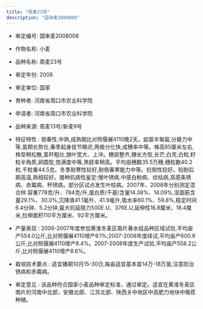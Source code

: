 ```yaml
---
title: "周麦23号"
description: "国审麦2008008"
---
```

* 审定编号:  国审麦2008008

*  作物名称:  小麦

*  品种名称:  周麦23号

*  审定年份:  2008

*  审定单位:  国家

* 育种者:  河南省周口市农业科学院

*  申请者:  河南省周口市农业科学院

*  品种来源:  周麦13号/新麦9号

*  特征特性 : 
弱春性,中熟,成熟期比对照偃展4110晚2天。幼苗半匍匐,分蘖力中等,苗期长势壮,春季起身拔节略迟,两极分化快,成穗率中等。株高85厘米左右,株型稍松散,茎秆粗壮,旗叶宽大、上冲。穗层整齐,穗长方型,长芒,白壳,白粒,籽粒半角质,卵圆型,饱满度中等,黑胚率稍高。平均亩穗数35.5万穗,穗粒数40.2粒,千粒重44.5克。冬季耐寒性较好,耐倒春寒能力中等。抗倒性较好。较耐后期高温,熟相较好。接种抗病性鉴定:慢叶锈病,中感白粉病、纹枯病,高感条锈病、赤霉病、秆锈病。部分区试点发生叶枯病。2007年、2008年分别测定混合样:容重778克/升、784克/升,蛋白质(干基)含量14.38%、14.09%,湿面筋含量29.1%、30.0%,沉降值41.1毫升、41.9毫升,吸水率60.1%、59.8%,稳定时间6.4分钟、5.2分钟,最大抗延阻力500E.U、376E.U,延伸性16.8厘米、18.4厘米,拉伸面积110平方厘米、92平方厘米。
 
*  产量表现 : 
2006-2007年度参加黄淮冬麦区南片春水组品种区域试验,平均亩产554.0公斤,比对照偃展4110增产9.1%;2007-2008年度续试,平均亩产600.9公斤,比对照偃展4110增产8.4%。2007-2008年度生产试验,平均亩产558.2公斤,比对照偃展4110增产8.6%。

*  栽培技术要点 : 
适宜播期10月15-30日,每亩适宜基本苗14万-18万苗,注意防治锈病和赤霉病。

*  审定意见 : 
该品种符合国家小麦品种审定标准，通过审定。适宜在黄淮冬麦区南片的河南中北部，安徽北部、江苏北部、陕西关中地区中高肥力地块中晚茬种植。
